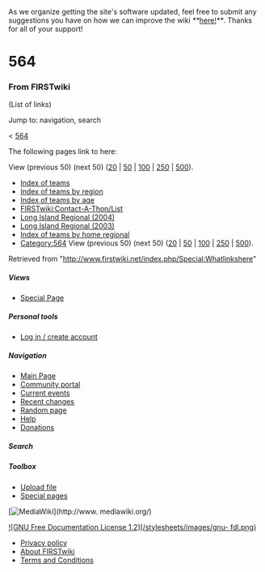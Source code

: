 As we organize getting the site's software updated, feel free to submit any
suggestions you have on how we can improve the wiki
_**_[here!](/index.php/User:Hallry/Suggestions "User:Hallry/Suggestions"
)_**_. Thanks for all of your support!

# 564

### From FIRSTwiki

(List of links)

Jump to: navigation, search

&lt; [564](/index.php?title=564&redirect=no "564" )  

The following pages link to here:

View (previous 50) (next 50)
([20](/index.php?title=Special:Whatlinkshere/564&limit=20&from=0
"Special:Whatlinkshere/564" ) |
[50](/index.php?title=Special:Whatlinkshere/564&limit=50&from=0
"Special:Whatlinkshere/564" ) |
[100](/index.php?title=Special:Whatlinkshere/564&limit=100&from=0
"Special:Whatlinkshere/564" ) |
[250](/index.php?title=Special:Whatlinkshere/564&limit=250&from=0
"Special:Whatlinkshere/564" ) |
[500](/index.php?title=Special:Whatlinkshere/564&limit=500&from=0
"Special:Whatlinkshere/564" )).

  * [Index of teams](/index.php/Index_of_teams "Index of teams" )
  * [Index of teams by region](/index.php/Index_of_teams_by_region "Index of teams by region" )
  * [Index of teams by age](/index.php/Index_of_teams_by_age "Index of teams by age" )
  * [FIRSTwiki:Contact-A-Thon/List](/index.php/FIRSTwiki:Contact-A-Thon/List "FIRSTwiki:Contact-A-Thon/List" )
  * [Long Island Regional (2004)](/index.php/Long_Island_Regional_%282004%29 "Long Island Regional \(2004\)" )
  * [Long Island Regional (2003)](/index.php/Long_Island_Regional_%282003%29 "Long Island Regional \(2003\)" )
  * [Index of teams by home regional](/index.php/Index_of_teams_by_home_regional "Index of teams by home regional" )
  * [Category:564](/index.php/Category:564 "Category:564" )
View (previous 50) (next 50)
([20](/index.php?title=Special:Whatlinkshere/564&limit=20&from=0
"Special:Whatlinkshere/564" ) |
[50](/index.php?title=Special:Whatlinkshere/564&limit=50&from=0
"Special:Whatlinkshere/564" ) |
[100](/index.php?title=Special:Whatlinkshere/564&limit=100&from=0
"Special:Whatlinkshere/564" ) |
[250](/index.php?title=Special:Whatlinkshere/564&limit=250&from=0
"Special:Whatlinkshere/564" ) |
[500](/index.php?title=Special:Whatlinkshere/564&limit=500&from=0
"Special:Whatlinkshere/564" )).

Retrieved from "<http://www.firstwiki.net/index.php/Special:Whatlinkshere>"

##### Views

  * [Special Page](/index.php/Special:Whatlinkshere/564)

##### Personal tools

  * [Log in / create account](/index.php?title=Special:Userlogin&returnto=Special:Whatlinkshere)

[](/index.php/Main_Page "Main Page" )

##### Navigation

  * [Main Page](/index.php/Main_Page)
  * [Community portal](/index.php/FIRSTwiki:Community_portal)
  * [Current events](/index.php/Current_events)
  * [Recent changes](/index.php/Special:Recentchanges)
  * [Random page](/index.php/Special:Random)
  * [Help](/index.php/FIRSTwiki:Help)
  * [Donations](/index.php/FIRSTwiki:Site_support)

##### Search



##### Toolbox

  * [Upload file](/index.php/Special:Upload)
  * [Special pages](/index.php/Special:Specialpages)

[![MediaWiki](/skins/common/images/poweredby_mediawiki_88x31.png)](http://www.
mediawiki.org/)

[![GNU Free Documentation License 1.2](/stylesheets/images/gnu-
fdl.png)](http://www.gnu.org/copyleft/fdl.html)

  * [Privacy policy](/index.php/FIRSTwiki:Privacy_policy "FIRSTwiki:Privacy policy" )
  * [About FIRSTwiki](/index.php/FIRSTwiki:About "FIRSTwiki:About" )
  * [Terms and Conditions](/index.php/FIRSTwiki:Terms_and_conditions "FIRSTwiki:Terms and conditions" )

